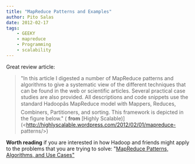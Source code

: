 ```yaml
---
title: "MapReduce Patterns and Examples"
author: Pito Salas
date: 2012-02-17
tags:
    - GEEKY
    - mapreduce
    - Programming
    - scalability
---
```




Great review article:

> "In this article I digested a number of MapReduce patterns and algorithms to
> give a systematic view of the different techniques that can be found in the
> web or scientific articles. Several practical case studies are also
> provided. All descriptions and code snippets use the standard Hadoopâs
> MapReduce model with Mappers, Reduces, Combiners, Partitioners, and sorting.
> This framework is depicted in the figure below." ( **from** [Highly
> Scalable)](<http://highlyscalable.wordpress.com/2012/02/01/mapreduce-
> patterns/>)

**Worth reading** if you are interested in how Hadoop and friends might apply
to the problems that you are trying to solve: "[MapReduce Patterns,
Algorithms, and Use
Cases"](<http://highlyscalable.wordpress.com/2012/02/01/mapreduce-patterns/>)


